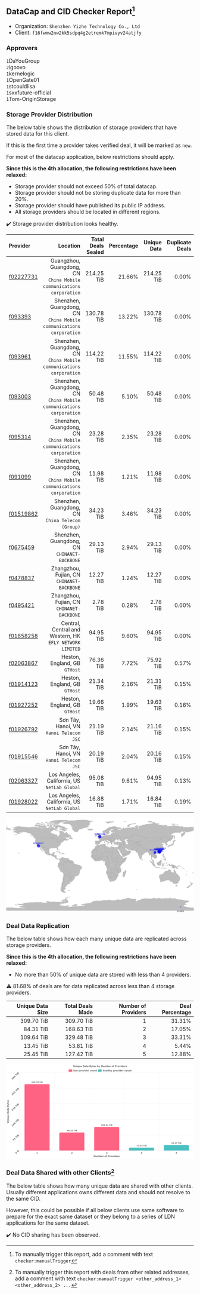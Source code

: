## DataCap and CID Checker Report[^1]
 - Organization: `Shenzhen Yizhe Technology Co., Ltd`
 - Client: `f16fwmw2nw2kk5sdpq4g2etremk7mpivyv24atjfy`
### Approvers
`1`DaYouGroup<br/>`2`igoovo<br/>`1`kernelogic<br/>`1`OpenGate01<br/>`1`stcouldlisa<br/>`1`sxxfuture-official<br/>`1`Tom-OriginStorage

### Storage Provider Distribution
The below table shows the distribution of storage providers that have stored data for this client.

If this is the first time a provider takes verified deal, it will be marked as `new`.

For most of the datacap application, below restrictions should apply.

**Since this is the 4th allocation, the following restrictions have been relaxed:**
 - Storage provider should not exceed 50% of total datacap.
 - Storage provider should not be storing duplicate data for more than 20%.
 - Storage provider should have published its public IP address.
 - All storage providers should be located in different regions.

✔️ Storage provider distribution looks healthy.

| Provider                                              |                                                               Location | Total Deals Sealed | Percentage | Unique Data | Duplicate Deals |
| :---------------------------------------------------- | ---------------------------------------------------------------------: | -----------------: | ---------: | ----------: | --------------: |
| [f02227731](https://filfox.info/en/address/f02227731) | Guangzhou, Guangdong, CN<br/>`China Mobile communications corporation` |         214.25 TiB |     21.66% |  214.25 TiB |           0.00% |
| [f093393](https://filfox.info/en/address/f093393)     |  Shenzhen, Guangdong, CN<br/>`China Mobile communications corporation` |         130.78 TiB |     13.22% |  130.78 TiB |           0.00% |
| [f093961](https://filfox.info/en/address/f093961)     |  Shenzhen, Guangdong, CN<br/>`China Mobile communications corporation` |         114.22 TiB |     11.55% |  114.22 TiB |           0.00% |
| [f093003](https://filfox.info/en/address/f093003)     |  Shenzhen, Guangdong, CN<br/>`China Mobile communications corporation` |          50.48 TiB |      5.10% |   50.48 TiB |           0.00% |
| [f095314](https://filfox.info/en/address/f095314)     |  Shenzhen, Guangdong, CN<br/>`China Mobile communications corporation` |          23.28 TiB |      2.35% |   23.28 TiB |           0.00% |
| [f091099](https://filfox.info/en/address/f091099)     |  Shenzhen, Guangdong, CN<br/>`China Mobile communications corporation` |          11.98 TiB |      1.21% |   11.98 TiB |           0.00% |
| [f01519862](https://filfox.info/en/address/f01519862) |                    Shenzhen, Guangdong, CN<br/>`China Telecom (Group)` |          34.23 TiB |      3.46% |   34.23 TiB |           0.00% |
| [f0675459](https://filfox.info/en/address/f0675459)   |                        Shenzhen, Guangdong, CN<br/>`CHINANET-BACKBONE` |          29.13 TiB |      2.94% |   29.13 TiB |           0.00% |
| [f0478837](https://filfox.info/en/address/f0478837)   |                          Zhangzhou, Fujian, CN<br/>`CHINANET-BACKBONE` |          12.27 TiB |      1.24% |   12.27 TiB |           0.00% |
| [f0495421](https://filfox.info/en/address/f0495421)   |                          Zhangzhou, Fujian, CN<br/>`CHINANET-BACKBONE` |           2.78 TiB |      0.28% |    2.78 TiB |           0.00% |
| [f01858258](https://filfox.info/en/address/f01858258) |            Central, Central and Western, HK<br/>`EFLY NETWORK LIMITED` |          94.95 TiB |      9.60% |   94.95 TiB |           0.00% |
| [f02063867](https://filfox.info/en/address/f02063867) |                                       Heston, England, GB<br/>`GTHost` |          76.36 TiB |      7.72% |   75.92 TiB |           0.57% |
| [f01914123](https://filfox.info/en/address/f01914123) |                                       Heston, England, GB<br/>`GTHost` |          21.34 TiB |      2.16% |   21.31 TiB |           0.15% |
| [f01927252](https://filfox.info/en/address/f01927252) |                                       Heston, England, GB<br/>`GTHost` |          19.66 TiB |      1.99% |   19.63 TiB |           0.16% |
| [f01926792](https://filfox.info/en/address/f01926792) |                             Sơn Tây, Hanoi, VN<br/>`Hanoi Telecom JSC` |          21.19 TiB |      2.14% |   21.16 TiB |           0.15% |
| [f01915546](https://filfox.info/en/address/f01915546) |                             Sơn Tây, Hanoi, VN<br/>`Hanoi Telecom JSC` |          20.19 TiB |      2.04% |   20.16 TiB |           0.15% |
| [f02063327](https://filfox.info/en/address/f02063327) |                        Los Angeles, California, US<br/>`NetLab Global` |          95.08 TiB |      9.61% |   94.95 TiB |           0.13% |
| [f01928022](https://filfox.info/en/address/f01928022) |                        Los Angeles, California, US<br/>`NetLab Global` |          16.88 TiB |      1.71% |   16.84 TiB |           0.19% |

<img src="https://raw.githubusercontent.com/data-preservation-programs/filplus-checker-assets/main/filecoin-project/filecoin-plus-large-datasets/issues/1017/1691935461355.png"/>

### Deal Data Replication
The below table shows how each many unique data are replicated across storage providers.


**Since this is the 4th allocation, the following restrictions have been relaxed:**
- No more than 50% of unique data are stored with less than 4 providers.

⚠️ 81.68% of deals are for data replicated across less than 4 storage providers.

| Unique Data Size | Total Deals Made | Number of Providers | Deal Percentage |
| ---------------: | ---------------: | ------------------: | --------------: |
|       309.70 TiB |       309.70 TiB |                   1 |          31.31% |
|        84.31 TiB |       168.63 TiB |                   2 |          17.05% |
|       109.64 TiB |       329.48 TiB |                   3 |          33.31% |
|        13.45 TiB |        53.81 TiB |                   4 |           5.44% |
|        25.45 TiB |       127.42 TiB |                   5 |          12.88% |

<img src="https://raw.githubusercontent.com/data-preservation-programs/filplus-checker-assets/main/filecoin-project/filecoin-plus-large-datasets/issues/1017/1691935462125.png"/>

### Deal Data Shared with other Clients[^3]
The below table shows how many unique data are shared with other clients.
Usually different applications owns different data and should not resolve to the same CID.

However, this could be possible if all below clients use same software to prepare for the exact same dataset or they belong to a series of LDN applications for the same dataset.

✔️ No CID sharing has been observed.

[^1]: To manually trigger this report, add a comment with text `checker:manualTrigger`

[^2]: Deals from those addresses are combined into this report as they are specified with `checker:manualTrigger`

[^3]: To manually trigger this report with deals from other related addresses, add a comment with text `checker:manualTrigger <other_address_1> <other_address_2> ...`
